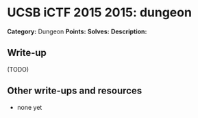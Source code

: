 # UCSB iCTF 2015 2015: dungeon

**Category:** Dungeon
**Points:** 
**Solves:** 
**Description:**



## Write-up

(TODO)

## Other write-ups and resources

* none yet
